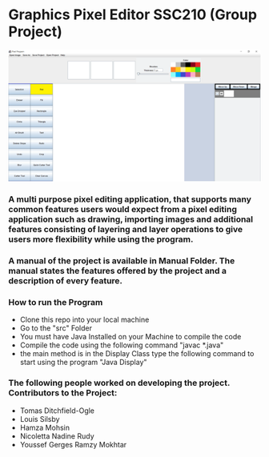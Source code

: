 # Graphics Pixel Editor SSC210 (Group Project)
![App Screenshoot](https://github.com/youssef-gerges-ramzy-mokhtar/Graphic-Pixel-Editor/blob/main/screenshots/program.png)

### A multi purpose pixel editing application, that supports many common features users would expect from a pixel editing application such as drawing, importing images and additional features consisting of layering and layer operations to give users more flexibility while using the program.

### A manual of the project is available in Manual Folder. The manual states the features offered by the project and a description of every feature.

### How to run the Program
- Clone this repo into your local machine
- Go to the "src" Folder
- You must have Java Installed on your Machine to compile the code
- Compile the code using the following command "javac *.java"
- the main method is in the Display Class type the following command to start using the program "Java Display"

### The following people worked on developing the project. Contributors to the Project:
- Tomas Ditchfield-Ogle
- Louis Silsby
- Hamza Mohsin
- Nicoletta Nadine Rudy
- Youssef Gerges Ramzy Mokhtar
